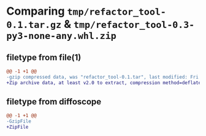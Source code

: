 # Comparing `tmp/refactor_tool-0.1.tar.gz` & `tmp/refactor_tool-0.3-py3-none-any.whl.zip`

## filetype from file(1)

```diff
@@ -1 +1 @@
-gzip compressed data, was "refactor_tool-0.1.tar", last modified: Fri May 24 12:52:15 2024, max compression
+Zip archive data, at least v2.0 to extract, compression method=deflate
```

## filetype from diffoscope

```diff
@@ -1 +1 @@
-GzipFile
+ZipFile
```

